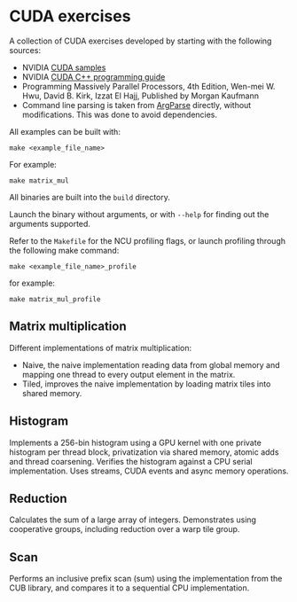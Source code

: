 # CUDA exercises

A collection of CUDA exercises developed by starting with the following sources:

* NVIDIA [CUDA samples](https://github.com/NVIDIA/cuda-samples/tree/master)
* NVIDIA [CUDA C++ programming guide](https://docs.nvidia.com/cuda/cuda-c-programming-guide)
* Programming Massively Parallel Processors, 4th Edition, Wen-mei W. Hwu, David B. Kirk, Izzat El Hajj, Published by Morgan Kaufmann
* Command line parsing is taken from [ArgParse](https://github.com/p-ranav/argparse) directly, without modifications. This was done to avoid dependencies.

All examples can be built with: 

```
make <example_file_name>
```

For example:

```
make matrix_mul
```

All binaries are built into the `build` directory.

Launch the binary without arguments, or with `--help` for finding out the arguments supported.

Refer to the `Makefile` for the NCU profiling flags, or launch
profiling through the following make command:

```
make <example_file_name>_profile
```

for example:

```
make matrix_mul_profile
```

## Matrix multiplication

Different implementations of matrix multiplication:

* Naive, the naive implementation reading data from global memory and mapping one thread to every output element in the matrix.
* Tiled, improves the naive implementation by loading matrix tiles into shared memory.

## Histogram

Implements a 256-bin histogram using a GPU kernel with one private histogram per thread block, privatization via shared memory, atomic adds and thread coarsening. Verifies the histogram against a CPU serial implementation. Uses streams, CUDA events and async memory operations.

## Reduction

Calculates the sum of a large array of integers. Demonstrates using cooperative groups, including
reduction over a warp tile group.

## Scan

Performs an inclusive prefix scan (sum) using the implementation from the CUB library, and compares it to a sequential CPU implementation.